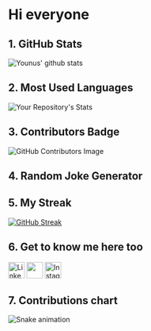 # Hi everyone
## 1. GitHub Stats
![Younus' github stats](https://github-readme-stats.vercel.app/api?username=younus-Sid&show_icons=true)
## 2. Most Used Languages
![Your Repository's Stats](https://github-readme-stats.vercel.app/api/top-langs/?username=younus-Sid&theme=blue-green)
## 3. Contributors Badge
![GitHub Contributors Image](https://contrib.rocks/image?repo=younus-Sid/Machine_Learning)
## 4. Random Joke Generator

## 5. My Streak
[![GitHub Streak](http://github-readme-streak-stats.herokuapp.com?user=younus-Sid&theme=merko&hide_border=true)](https://git.io/streak-stats)
## 6. Get to know me here too
<div >
<a href="https://www.linkedin.com/in/younus-siddique-coyousi-59908020a"><img src="https://raw.githubusercontent.com/yushi1007/yushi1007/main/images/linkedin.svg" alt="LinkedIn" width="33px"/></a>
<a href="mailto: karocode11@gmail.com"><img width="33px" src="https://user-images.githubusercontent.com/91816645/173191980-4141ba6a-aef8-487b-8f02-adae39601e20.svg" target="_blank"></a>
<a href="https://instagram.com/coyousi19"><img  src="https://raw.githubusercontent.com/yushi1007/yushi1007/main/images/instagram.svg" alt="Instagram" width="33px"/></a>
</div>

## 7. Contributions chart
![Snake animation](https://github.com/younus-Sid/younus-Sid/blob/output/github-contribution-grid-snake.svg)

